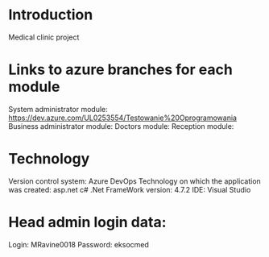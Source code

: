 # Introduction 
Medical clinic project

# Links to azure branches for each module
System administrator module: https://dev.azure.com/UL0253554/Testowanie%20Oprogramowania
Business administrator module: 
Doctors module:
Reception module: 

# Technology
Version control system: Azure DevOps
Technology on which the application was created: asp.net c#
.Net FrameWork version: 4.7.2
IDE: Visual Studio

# Head admin login data:
Login: MRavine0018
Password: eksocmed